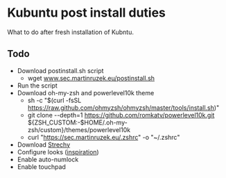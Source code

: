 # Kubuntu post install duties

What to do after fresh installation of Kubntu.

## Todo

* Download postinstall.sh script
  * wget www.sec.martinruzek.eu/postinstall.sh
* Run the script
* Download oh-my-zsh and powerlevel10k theme
  * sh -c "$(curl -fsSL https://raw.github.com/ohmyzsh/ohmyzsh/master/tools/install.sh)"
  * git clone --depth=1 https://github.com/romkatv/powerlevel10k.git ${ZSH_CUSTOM:-$HOME/.oh-my-zsh/custom}/themes/powerlevel10k
  * curl "https://sec.martinruzek.eu/.zshrc" -o "~/.zshrc"
* Download [Strechy](https://github.com/hovancik/stretchly/releases)
* Configure looks ([inspiration](https://youtu.be/exQh0_JKBJQ))
* Enable auto-numlock
* Enable touchpad